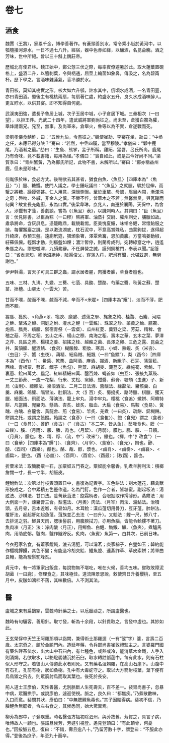 # 卷七

## 酒食

魏賈〈王將〉，家累千金，博學善著作。有蒼頭善別水，常令乘小艇於黃河中，以瓠匏接河源水，一日不過七八升。經宿，器中色赤如絳，以釀酒，名昆侖觴。酒之芳味，世中所絕。曾以三十斛上魏莊帝。

歷城北有使君林。魏正始中，鄭公愨三伏之際，每率賓僚避暑於此。取大蓮葉置硯格上，盛酒二升，以簪刺葉，令與柄通，屈莖上輪菌如象鼻，傳吸之，名為碧筩杯。歷下學之，言酒味雜蓮氣，香冷勝於水。

青田核，莫知其樹實之形。核大如六升瓠，註水其中，俄頃水成酒，一名青田壺，亦曰青田酒。蜀後主有桃核兩扇，每扇著仁處，約盛水五升，良久水成酒味醉人。更互貯水，以供其宴。即不知得自何處。

武溪夷田強，遣長子魯居上城，次子玉居中城，小子倉居下城。三壘相次（一曰望），以拒王莽。光武二十四年，遣武威將軍劉尚征之。尚未至，倉獲白鱉為臛，舉烽請兩兄。兄至，無事。及尚軍來，倉舉火，魯等以為不實，倉遂戰而死。

梁劉孝儀食鯖鮓，曰：“五侯九伯，令盡征之。”魏使崔劼、李騫在坐，劼曰：“中丞之任，未應已得分陜？”騫曰：“若然，中丞四履，當至穆陵。”孝儀曰：“鄴中鹿尾，乃酒肴之最。”劼曰：“生魚、熊掌，孟子所稱。雞跖、猩唇，呂氏所尚。鹿尾乃有奇味，竟不載書籍，每用為怪。”孝儀曰：“實自如此，或是古今好尚不同。”梁賀季曰：“青州蟹黃，乃為鄭氏所記，此物不書，未解所以。”騫曰：“鄭亦稱益州鹿，但未是珍味。”

何胤侈於味，食必方丈。後稍欲去其甚者，猶食白魚、〈魚旦〉［四庫本為"〈魚且〉"〉］臘、糖蟹。使門人議之，學士鍾岏議曰：“〈魚旦〉之就臘，驟於屈伸，而蟹之將糖，躁擾彌甚。仁人用意，深懷惻怛。至於車螯、母蠣，眉目內闕，漸渾沌之奇；唇吻、外緘，非金人之慎。不榮不悴，曾草木之不若；無馨無臭，與瓦礫而何異？故宜長充皰廚，永為口實。”後梁韋琳，京兆人，南遷於襄陽。天保中，為舍人，涉獵有才藻，善劇談。嘗為《〈魚旦〉表》，以譏刺時人。其詞曰：“臣〈魚旦〉言：伏見除書，以臣為粽（一曰糝）熬將軍、油蒸扌交尉、臛州刺史，脯臘如故。肅承將命，含灰屏息。憑籠臨鼎，載兢載惕。臣美愧夏鱔，味慚冬鯉，常懷鮐服之誚，每懼鱉巖之譏。是以漱流湖底，枕石泥中，不意高賞殊私，曲蒙鉤拔，遂得超升綺席，忝預玉盤。遠廁玳筵，猥頒象箸，澤覃紫篝，恩加黃腹。方當鳴姜動椒，紆蘇佩儻。輕瓢才動，則樞盤如煙；濃汁暫停，則蘭肴成列。宛轉綠齏之中，逍遙朱唇之內。禦恩噬澤，九殞弗辭。不任屏營之誠，謹列銅槍門，奉表以聞。”詔答曰：“省表具知，卿池沼縉紳，陂渠俊乂，穿蒲入荇，肥滑有聞，允堪茲選，無勞謝也。”

伊尹幹湯，言天子可具三群之蟲，謂水居者腥，肉玃者臊，草食者膻也。

五味、三材、九沸、九變、三臡、七菹、具酸、楚酪、芍藥之醬、秋黃之蘇、楚苗、挫槽、山膚太（一雲大）苦。

甘而不噮，酸而不嚛，鹹而不減，辛而不<米翟>［四庫本為"耀"］，淡而不薄，肥而不腴。

猩唇、獲炙、<角燕>翠、犓腴、糜腱、述蕩之掔、旄象之約、桂蝥、石鰒、河隈之穌、鞏洛之鱒、洞庭之鮒、灌水之鯉（一雲鰩）、珠翠之珍、菜黃之鮐、臑鱉、炮羔、臇鳧、蠙臛、禦宿青祭（一雲粲）、瓜州紅菱、冀野之梁、芳菇、精稗、會稽之菇、不周之稻、玄山之禾、楊山之穄、南海之秬、壽木之華、玄木之葉、夢澤之芹、具區之菁、楊樸之姜、招搖之桂、越酪之菌、長澤之卵、三危之露、昆侖之井、黃頷臛、醒酒鯖、〈食弟〉糊餦餭、粔妝、寒具、小螄、熟蜆、炙〈米咨〉、〈虫目〉子、蟹〈虫夜〉、葫精、細烏賊、細飄（一曰“魚鰾”）、梨〈酉今〉［四庫本為"〈酉令〉"］、鱟醬、乾栗、曲阿酒、麻酒、搌酒、新鰍子、石耳、蒲葉菘、西椑、青根粟、菰首、鰡子〈魚勾〉、熊蒸、麻胡麥、藏荔支、綠施筍、紫鰞、千裏蕙、鲙曰萬丈、蟁足、紅綷精細曰萬、鑿百煉、蠅首如〈虫互〉、張掖九蒸豉、一丈三節蔗、一歲一花梨、行米、丈松、窯鰍、蚶醬、蘇膏、糖頹〈虫進〉子、新烏〈虫則〉、縹膠法、樂浪酒法、二月二日法酒、醬釀法、綠酃法、豬骸羹、白羹、麻羹、鴿臛、隔冒法、肚銅法、大〈犭百〉炙、蜀搗炙、路時臘、棋臘、玃天臘、細面法、飛面法、薄演法、龍上牢丸、湯中牢丸、櫻桃〈食追〉蠍餅、阿韓特餅、凡當餅、兜豬肉、懸熟、杏炙、蛙炙、脂血、大扁〈食易〉、馬鞍〈食易〉、黃醜、白醜、白龍舍、黃龍舍、荊〈食易〉、竿炙、羌煮（一曰炙）、疏餅、銻糊餅。餅謂之托，或謂之餦餛。飴謂之〈食彥〉（一曰〈食隹〉）、飽〈食宛〉謂之〈食者〉（一曰〈食肙〉）、餥飵〈食古〉（"〈食古〉"本二字，皆从鱼），茹嘰食也。膜（一曰餕）、膎、〈月雨〉、脹、膰，肉也。〈月絜〉、〈月弱〉，膜也。臇、膹、一日饋。〈月員〉，臛也。格、糈、粰、〈流，中"氵改米"〉，饊也。〈擇，中"扌改食"〉（一曰〈食華〉［四庫本為"饆"］）、〈食齊〉、〈月宰〉、〈食寮〉、〈食元〉，餌也。醦、醶、〈酉司〉〈酉樂〉，醅也。酪、胾、醇，漿也。<鹵肖>、<鹵奏>、<鹵襄>、<鹵扁>，鹽也。〈酉｛必皿｝〉、〈酉齊〉、〈酉俞〉、〈酉最〉；｛敄酉｝，醬也。

折粟米法：取簡勝粟一石，加粟奴五鬥舂之。粟奴能令馨香。乳煮羊胯利法：檳榔詹闊一寸，長一寸半，胡飯皮。

鯉鮒鮓法：次第以竹枝賫頭置日中，書復為記賫字。五色餅法：刻木蓮花，藉禽獸形按成之，合中累積五色豎作道，名為鬥釘。色作一合者，皆糖蜜。副起粄法：湯胘法、沙棋法、甘口法。蔓菁蔌菹法：飽霜柄者，合眼掘取作摴薄形。蒸餅法：用大例面一升，煉豬膏三合。梨濫法、〈月奧〉肉法、〈月宰〉肉法、瀹鮎法。治犢頭，去月骨，舌本近喉，有骨如月。木耳鲙：漢瓜菹切用骨刀，豆牙菹。肺餅法、覆肝法，起起肝如起魚菹。菹族並乙去法（一曰升）。又鲙法：鯉一尺，鯽八寸，去排泥之羽。鯽員天肉，腮後髻前，用腹腴拭刀，亦用魚腦，皆能令鲙縷不著刀。魚肉凍〈月正〉法：淥肉酸〈月正〉，用鯽魚、白鯉、魴鯸、鱖、〈魚夾〉，煮驢馬肉，用助底郁。驢肉，驢作鱸貯反。炙肉，〈魚賓〉魚第一，白其次，已前日味。

今衣冠家名食，有蕭家餛飩，漉去湯肥，可以瀹茗；庚家棕子，白瑩如玉；韓約能作櫻桃饆饠，其色不變；有能造冷胡突鲙、鱧魚臆、連蒸詐草、草皮索餅；將軍曲良翰，能為駿鬃駝峰炙。

貞元中，有一將軍家出飯食，每說物無不堪吃，唯在火候，善均五味。嘗取敗障泥胡盝（一曰鹿），修理食之，其味極佳。道流陳景思說，敕使齊日升養櫻桃，至五月中，皮皺如鴻柿不落，其味數倍。人不測其法。

## 醫

盧城之東有扁鵲冢，雲魏時針藥之士，以卮臘禱之，所謂盧醫也。

魏時有句驪客，善用針。取寸發，斬為十余段，以針貫取之，言發中虛也。其妙如此。

王玄榮俘中天竺王阿羅那順以詣闕，兼得術士那羅邇（一有“娑”字）婆，言壽二百歲。太宗奇之，館於金飈門內。造延年藥，令兵部尚書崔敦禮監主之。言婆羅門國有藥名畔茶佉水，出大山中石臼內，有七種色，或熱或冷，能消草木金鐵，人手入則消爛。若欲取水，以駱駝髑髏沉於石臼，取水轉註瓠蘆中。每有此水，則有石柱似人形守之。若彼山人傳道此水者則死。又有藥名沮賴羅，在高山石崖下。山腹中有石孔，孔前有樹，狀如桑樹。孔中有大毒蛇守之。取以大方箭射枝葉，葉下便有烏鳥禦之飛去，則眾箭射烏而取其葉也。後死於長安。

荊人道士王彥伯，天性善醫，尤別脈斷人生死壽夭，百不差一。裴胄尚書子，忽暴中病，眾醫拱手。或說彥伯，遽迎使視。脈之，良久曰：“都無疾。”乃煮散數味，入口而愈。裴問其狀，彥伯曰：“中無腮鯉魚毒也。”其子因鲙得病。裴初不信，乃膾鯉魚無腮者，令左右食之，其候悉同，始大驚異焉。

柳芳為郎中，子登疾重。時名醫張方福初除泗州，與芳故舊，芳賀之，具言子病，唯恃故人一顧也。張詰旦候芳，芳遽引視登。遙見登頂曰：“有此頂骨，何憂也。”因按脈五息，復曰：“不錯，壽且逾八十。”乃留芳數十字，謂登曰：“不服此亦得。”登後為庶子，年至九十而卒。